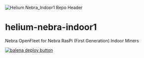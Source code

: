![Helium Nebra_Indoor1 Repo Header](https://cdn.shopify.com/s/files/1/0071/2281/3001/files/Nebra-Github-Repo-Header-Nebra-Indoor-1.png?v=1687963035)

# helium-nebra-indoor1
Nebra OpenFleet for Nebra RasPi (First Generation) Indoor Miners

[![balena deploy button](https://www.balena.io/deploy.svg)](https://dashboard.balena-cloud.com/deploy?repoUrl=https://github.com/NebraLtd/helium-nebra-indoor1)
